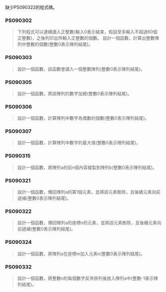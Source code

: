 缺少PS090322的程式碼。

### PS090302
> 下列程式可以連續讀入正整數(輸入0表示結束，假設至多輸入不超過60個正整數)，之後列印出所輸入正整數的個數。
設計一個函數，計算出整數陣列中整數的個數(整數0表示陣列結尾)。

### PS090303
> 設計一個函數，該函數會讀入一個整數陣列(整數0表示陣列結尾)。

### PS090305
> 設計一個函數，將該陣列的數字加總(整數0表示陣列結尾)。

### PS090306
> 設計一個函數，計算陣列中數字為偶數的個數(整數0表示陣列結尾)。

### PS090307
> 設計一個函數，計算陣列中數字的最大值(整數0表示陣列結尾)。

### PS090315
> 設計一個函數，將陣列a的前n個內容複製到陣列b(整數0表示陣列結尾)。

### PS090321
> 設計一個函數，傳回陣列a的第1個元素，並將該元素刪除，且後續元素向前遞補(整數0表示陣列結尾)。

### PS090322
> 設計一個函數，傳回陣列a的座標n的元素，並將該元素刪除，且後續元素向前遞補(整數0表示陣列結尾)。

### PS090324
> 設計一個函數，將陣列a在座標m加入元素n(整數0表示陣列結尾)。

### PS090332
> 設計一個函數，將整數n的每個數字反序排列後放入陣列a中(整數-1表示陣列結尾)。
